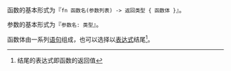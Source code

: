 函数的基本形式为『`fn 函数名(参数列表) -> 返回类型 { 函数体 }`』。

参数的基本形式为『`参数名: 类型`』。

函数体由一系列[语句]()组成，也可以选择以[表达式]()结尾[^1]。











[^1]:结尾的表达式即函数的返回值

